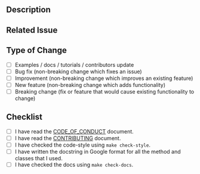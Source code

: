 ## Description

<!-- Add more detailed description of the changes if needed. -->

## Related Issue

<!-- If your PR refers to a related issue, link it here. -->

## Type of Change

<!-- Mark with an `x` all the checkboxes that apply (like `[x]`) -->

- [ ] Examples / docs / tutorials / contributors update
- [ ] Bug fix (non-breaking change which fixes an issue)
- [ ] Improvement (non-breaking change which improves an existing feature)
- [ ] New feature (non-breaking change which adds functionality)
- [ ] Breaking change (fix or feature that would cause existing functionality to change)

## Checklist

<!-- Mark with an `x` all the checkboxes that apply (like `[x]`) -->

- [ ] I have read the [CODE_OF_CONDUCT](../CODE_OF_CONDUCT.md) document.
- [ ] I have read the [CONTRIBUTING](../CONTRIBUTING.md) document.
- [ ] I have checked the code-style using `make check-style`.
- [ ] I have written the docstring in Google format for all the method and classes that I used.
- [ ] I have checked the docs using `make check-docs`.